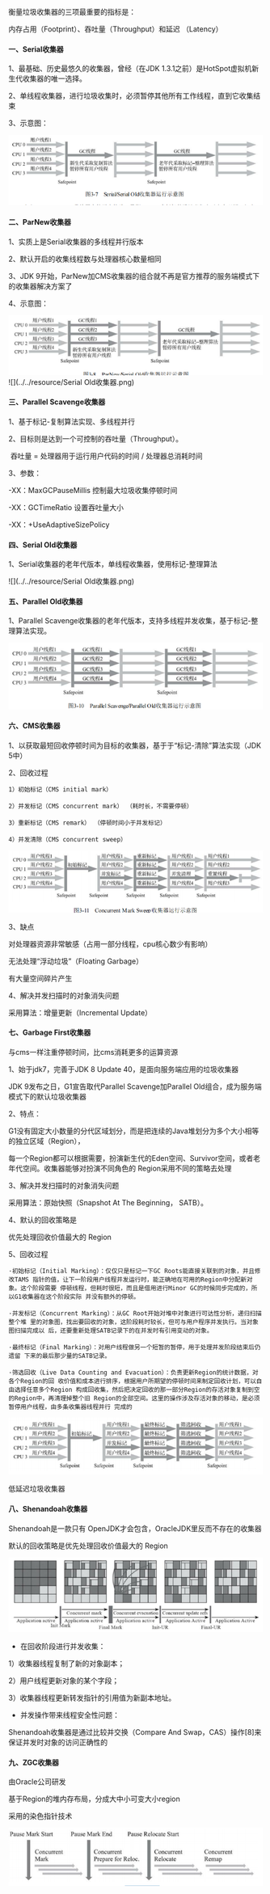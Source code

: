 衡量垃圾收集器的三项最重要的指标是：

内存占用（Footprint）、吞吐量（Throughput）和延迟 （Latency）

#### 一、Serial收集器 

1、最基础、历史最悠久的收集器，曾经（在JDK 1.3.1之前）是HotSpot虚拟机新生代收集器的唯一选择。

2、单线程收集器，进行垃圾收集时，必须暂停其他所有工作线程，直到它收集结束

3、示意图：

<img src="../../resource/Serial收集器.png" style="zoom: 80%;" />

#### 二、ParNew收集器

1、实质上是Serial收集器的多线程并行版本

2、默认开启的收集线程数与处理器核心数量相同

3、JDK 9开始，ParNew加CMS收集器的组合就不再是官方推荐的服务端模式下的收集器解决方案了

4、示意图：

<img src="../../resource/ParNew收集器.png" style="zoom: 80%;" />![](../../resource/Serial Old收集器.png)



#### 三、Parallel Scavenge收集器

1、基于标记-复制算法实现、多线程并行

2、目标则是达到一个可控制的吞吐量（Throughput）。

​				吞吐量 = 处理器用于运行用户代码的时间  / 处理器总消耗时间

3、参数：

-XX：MaxGCPauseMillis 控制最大垃圾收集停顿时间 

-XX：GCTimeRatio 设置吞吐量大小

-XX：+UseAdaptiveSizePolicy



#### 四、Serial Old收集器

1、Serial收集器的老年代版本，单线程收集器，使用标记-整理算法



![](../../resource/Serial Old收集器.png)



#### 五、Parallel Old收集器

1、Parallel Scavenge收集器的老年代版本，支持多线程并发收集，基于标记-整理算法实现。

![](../../resource/ParallelOld收集器.png)



#### 六、CMS收集器

1、以获取最短回收停顿时间为目标的收集器，基于于“标记-清除”算法实现（JDK 5中）

2、回收过程

```
1）初始标记（CMS initial mark） 

2）并发标记（CMS concurrent mark） （耗时长，不需要停顿）

3）重新标记（CMS remark） （停顿时间小于并发标记）

4）并发清除（CMS concurrent sweep） 
```

![](../../resource/CMS收集器示意图.png)

3、缺点

对处理器资源非常敏感（占用一部分线程，cpu核心数少有影响）

无法处理“浮动垃圾”（Floating Garbage）

有大量空间碎片产生

4、解决并发扫描时的对象消失问题

采用算法：增量更新（Incremental Update）



#### 七、Garbage First收集器

与cms一样注重停顿时间，比cms消耗更多的运算资源

1、始于jdk7，完善于JDK 8 Update 40，是面向服务端应用的垃圾收集器

JDK 9发布之日，G1宣告取代Parallel Scavenge加Parallel Old组合，成为服务端模式下的默认垃圾收集器

2、特点：

G1没有固定大小数量的分代区域划分，而是把连续的Java堆划分为多个大小相等的独立区域（Region），

每一个Region都可以根据需要，扮演新生代的Eden空间、Survivor空间，或者老年代空间。收集器能够对扮演不同角色的 Region采用不同的策略去处理

3、解决并发扫描时的对象消失问题

采用算法：原始快照（Snapshot At The Beginning， SATB）。

4、默认的回收策略是

优先处理回收价值最大的 Region

5、回收过程

```
·初始标记（Initial Marking）：仅仅只是标记一下GC Roots能直接关联到的对象，并且修改TAMS 指针的值，让下一阶段用户线程并发运行时，能正确地在可用的Region中分配新对象。这个阶段需要 停顿线程，但耗时很短，而且是借用进行Minor GC的时候同步完成的，所以G1收集器在这个阶段实际 并没有额外的停顿。

·并发标记（Concurrent Marking）：从GC Root开始对堆中对象进行可达性分析，递归扫描整个堆 里的对象图，找出要回收的对象，这阶段耗时较长，但可与用户程序并发执行。当对象图扫描完成以 后，还要重新处理SATB记录下的在并发时有引用变动的对象。 

·最终标记（Final Marking）：对用户线程做另一个短暂的暂停，用于处理并发阶段结束后仍遗留 下来的最后那少量的SATB记录。 

·筛选回收（Live Data Counting and Evacuation）：负责更新Region的统计数据，对各个Region的回 收价值和成本进行排序，根据用户所期望的停顿时间来制定回收计划，可以自由选择任意多个Region 构成回收集，然后把决定回收的那一部分Region的存活对象复制到空的Region中，再清理掉整个旧 Region的全部空间。这里的操作涉及存活对象的移动，是必须暂停用户线程，由多条收集器线程并行 完成的
```

![](../../resource/G1收集器运行示意图.png)





低延迟垃圾收集器

#### 八、Shenandoah收集器 

Shenandoah是一款只有 OpenJDK才会包含，OracleJDK里反而不存在的收集器

默认的回收策略是优先处理回收价值最大的 Region

![](../../resource/Shenandoah收集器的工作过程.png)

* 在回收阶段进行并发收集：

1）收集器线程复制了新的对象副本； 

2）用户线程更新对象的某个字段； 

3）收集器线程更新转发指针的引用值为新副本地址。

* 并发操作带来线程安全性问题：

Shenandoah收集器是通过比较并交换（Compare And Swap，CAS）操作[8]来保证并发时对象的访问正确性的

#### 九、ZGC收集器

由Oracle公司研发

基于Region的堆内存布局，分成大中小可变大小region

采用的染色指针技术

![](../../resource/ZGC运作过程.png)

#### 

